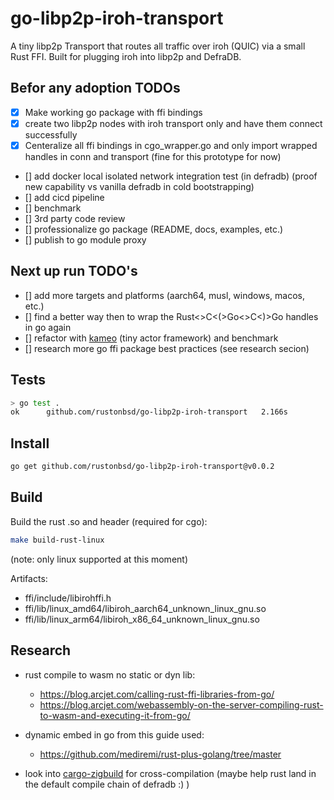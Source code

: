 # go-libp2p-iroh-transport

A tiny libp2p Transport that routes all traffic over iroh (QUIC) via a small Rust FFI. Built for plugging iroh into libp2p and DefraDB.

## Befor any adoption TODOs
- [x] Make working go package with ffi bindings
- [x] create two libp2p nodes with iroh transport only and have them connect successfully
- [x] Centeralize all ffi bindings in cgo_wrapper.go and only import wrapped handles in conn and transport (fine for this prototype for now)
- [] add docker local isolated network integration test (in defradb) (proof new capability vs vanilla defradb in cold bootstrapping)
- [] add cicd pipeline
- [] benchmark
- [] 3rd party code review
- [] professionalize go package (README, docs, examples, etc.)
- [] publish to go module proxy

## Next up run TODO's
- [] add more targets and platforms (aarch64, musl, windows, macos, etc.)
- [] find a better way then to wrap the Rust<>C<(>Go<>C<)>Go handles in go again
- [] refactor with [kameo](https://github.com/tqwewe/kameo/tree/main) (tiny actor framework) and benchmark
- [] research more go ffi package best practices (see research secion)

## Tests
```bash
> go test .
ok      github.com/rustonbsd/go-libp2p-iroh-transport   2.166s
```
## Install

```bash
go get github.com/rustonbsd/go-libp2p-iroh-transport@v0.0.2
```

## Build

Build the rust .so and header (required for cgo):
```bash
make build-rust-linux
```

(note: only linux supported at this moment)

Artifacts:
- ffi/include/libirohffi.h
- ffi/lib/linux_amd64/libiroh_aarch64_unknown_linux_gnu.so
- ffi/lib/linux_arm64/libiroh_x86_64_unknown_linux_gnu.so



## Research

- rust compile to wasm no static or dyn lib:
  - https://blog.arcjet.com/calling-rust-ffi-libraries-from-go/
  - https://blog.arcjet.com/webassembly-on-the-server-compiling-rust-to-wasm-and-executing-it-from-go/

- dynamic embed in go from this guide used:
  - https://github.com/mediremi/rust-plus-golang/tree/master

- look into [cargo-zigbuild](https://github.com/rust-cross/cargo-zigbuild) for cross-compilation (maybe help rust land in the default compile chain of defradb :) )